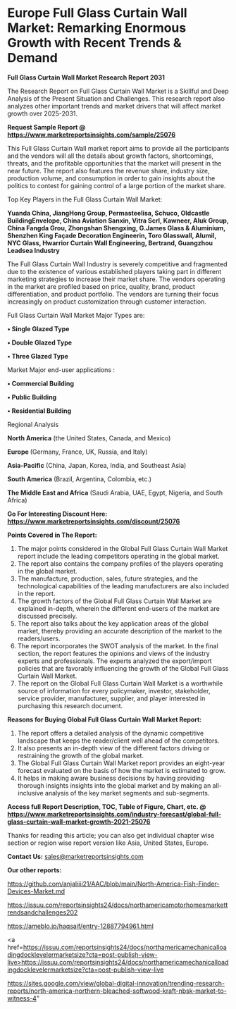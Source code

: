 # Europe Full Glass Curtain Wall Market: Remarking Enormous Growth with Recent Trends & Demand

<strong>Full Glass Curtain Wall Market Research Report 2031</strong>

The Research Report on Full Glass Curtain Wall Market is a Skillful and Deep Analysis of the Present Situation and Challenges. This research report also analyzes other important trends and market drivers that will affect market growth over 2025-2031.

<strong>Request Sample Report @ <a href=https://www.marketreportsinsights.com/sample/25076>https://www.marketreportsinsights.com/sample/25076</a></strong>

This Full Glass Curtain Wall market report aims to provide all the participants and the vendors will all the details about growth factors, shortcomings, threats, and the profitable opportunities that the market will present in the near future. The report also features the revenue share, industry size, production volume, and consumption in order to gain insights about the politics to contest for gaining control of a large portion of the market share.

Top Key Players in the Full Glass Curtain Wall Market:

<strong>Yuanda China, JiangHong Group, Permasteelisa, Schuco, Oldcastle BuildingEnvelope, China Aviation Sanxin, Vitra Scrl, Kawneer, Aluk Group, China Fangda Grou, Zhongshan Shengxing, G.James Glass & Aluminium, Shenzhen King Façade Decoration Engineerin, Toro Glasswall, Alumil, NYC Glass, Hwarrior Curtain Wall Engineering, Bertrand, Guangzhou Leadsea Industry</strong>

The Full Glass Curtain Wall Industry is severely competitive and fragmented due to the existence of various established players taking part in different marketing strategies to increase their market share. The vendors operating in the market are profiled based on price, quality, brand, product differentiation, and product portfolio. The vendors are turning their focus increasingly on product customization through customer interaction.

Full Glass Curtain Wall Market Major Types are:

<strong>• Single Glazed Type

• Double Glazed Type

• Three Glazed Type</strong>

Market Major end-user applications :

<strong>• Commercial Building

• Public Building

• Residential Building</strong>

Regional Analysis

</u><strong><b>North America</b></strong> (the United States, Canada, and Mexico)

<strong><b>Europe </b></strong>(Germany, France, UK, Russia, and Italy)

<strong><b>Asia-Pacific</b></strong> (China, Japan, Korea, India, and Southeast Asia)

<strong><b>South America</b></strong> (Brazil, Argentina, Colombia, etc.)

<strong><b>The Middle East and Africa</b></strong> (Saudi Arabia, UAE, Egypt, Nigeria, and South Africa)

<strong>Go For Interesting Discount Here: <a href=https://www.marketreportsinsights.com/discount/25076>https://www.marketreportsinsights.com/discount/25076</a></strong>

<strong>Points Covered in The Report:</strong>
<ol>
  <li>The major points considered in the Global Full Glass Curtain Wall Market report include the leading competitors operating in the global market.</li>
  <li>The report also contains the company profiles of the players operating in the global market.</li>
  <li>The manufacture, production, sales, future strategies, and the technological capabilities of the leading manufacturers are also included in the report.</li>
  <li>The growth factors of the Global Full Glass Curtain Wall Market are explained in-depth, wherein the different end-users of the market are discussed precisely.</li>
  <li>The report also talks about the key application areas of the global market, thereby providing an accurate description of the market to the readers/users.</li>
  <li>The report incorporates the SWOT analysis of the market. In the final section, the report features the opinions and views of the industry experts and professionals. The experts analyzed the export/import policies that are favorably influencing the growth of the Global Full Glass Curtain Wall Market.</li>
  <li>The report on the Global Full Glass Curtain Wall Market is a worthwhile source of information for every policymaker, investor, stakeholder, service provider, manufacturer, supplier, and player interested in purchasing this research document.</li>
</ol>
<strong>Reasons for Buying Global Full Glass Curtain Wall Market Report:</strong>

<ol>
  <li>The report offers a detailed analysis of the dynamic competitive landscape that keeps the reader/client well ahead of the competitors.</li>
  <li>It also presents an in-depth view of the different factors driving or restraining the growth of the global market.</li>
  <li>The Global Full Glass Curtain Wall Market report provides an eight-year forecast evaluated on the basis of how the market is estimated to grow.</li>
  <li>It helps in making aware business decisions by having providing thorough insights insights into the global market and by making an all-inclusive analysis of the key market segments and sub-segments.</li>
</ol>
<strong>Access full Report Description, TOC, Table of Figure, Chart, etc. @ <a href=https://www.marketreportsinsights.com/industry-forecast/global-full-glass-curtain-wall-market-growth-2021-25076>https://www.marketreportsinsights.com/industry-forecast/global-full-glass-curtain-wall-market-growth-2021-25076</a></strong>


Thanks for reading this article; you can also get individual chapter wise section or region wise report version like Asia, United States, Europe.

<strong>Contact Us:</strong>
sales@marketreportsinsights.com

<strong>Our other reports:</strong>

<a href=https://github.com/anjaliiii21/AAC/blob/main/North-America-Fish-Finder-Devices-Market.md>https://github.com/anjaliiii21/AAC/blob/main/North-America-Fish-Finder-Devices-Market.md</a>

<a href=https://issuu.com/reportsinsights24/docs/northamericamotorhomesmarkettrendsandchallenges202>https://issuu.com/reportsinsights24/docs/northamericamotorhomesmarkettrendsandchallenges202</a>

<a href=https://ameblo.jp/haqsaif/entry-12887794961.html>https://ameblo.jp/haqsaif/entry-12887794961.html</a>

<a href=https://issuu.com/reportsinsights24/docs/northamericamechanicalloadingdocklevelermarketsize?cta=post-publish-view-live>https://issuu.com/reportsinsights24/docs/northamericamechanicalloadingdocklevelermarketsize?cta=post-publish-view-live</a>

<a href=https://sites.google.com/view/global-digital-innovation/trending-research-reports/north-america-northern-bleached-softwood-kraft-nbsk-market-to-witness-4>https://sites.google.com/view/global-digital-innovation/trending-research-reports/north-america-northern-bleached-softwood-kraft-nbsk-market-to-witness-4</a>"
